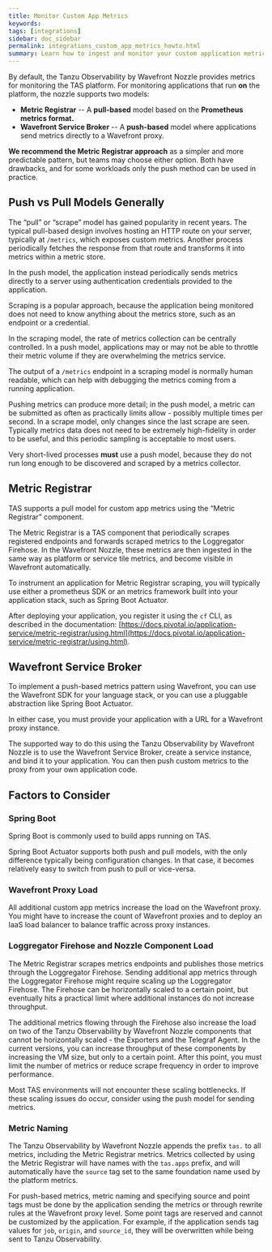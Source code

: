 ```yaml
---
title: Monitor Custom App Metrics
keywords:
tags: [integrations]
sidebar: doc_sidebar
permalink: integrations_custom_app_metrics_howto.html
summary: Learn how to ingest and monitor your custom application metrics.
---
```


By default, the Tanzu Observability by Wavefront Nozzle provides metrics for monitoring the TAS platform. For monitoring applications that run **on** the platform, the nozzle supports two models:
  * **Metric Registrar** -- A **pull-based** model based on the **Prometheus metrics format.**
  * **Wavefront Service Broker** -- A **push-based** model where applications send metrics directly to a Wavefront proxy.

**We recommend the Metric Registrar approach** as a simpler and more predictable pattern, but teams may choose either option. Both have drawbacks, and for some workloads only the push method can be used in practice.

## Push vs Pull Models Generally

The “pull” or “scrape” model has gained popularity in recent years. The typical pull-based design involves hosting an HTTP route on your server, typically at `/metrics`, which exposes custom metrics. Another process periodically fetches the response from that route and transforms it into metrics within a metric store.

In the push model, the application instead periodically sends metrics directly to a server using authentication credentials provided to the application.

Scraping is a popular approach, because the application being monitored does not need to know anything about the metrics store, such as an endpoint or a credential.

In the scraping model, the rate of metrics collection can be centrally controlled. In a push model, applications may or may not be able to throttle their metric volume if they are overwhelming the metrics service.

The output of a `/metrics` endpoint in a scraping model is normally human readable, which can help with debugging the metrics coming from a running application.

Pushing metrics can produce more detail; in the push model, a metric can be submitted as often as practically limits allow - possibly multiple times per second. In a scrape model, only changes since the last scrape are seen. Typically metrics data does not need to be extremely high-fidelity in order to be useful, and this periodic sampling is acceptable to most users.

Very short-lived processes **must** use a push model, because they do not run long enough to be discovered and scraped by a metrics collector.

## Metric Registrar

TAS supports a pull model for custom app metrics using the “Metric Registrar” component.

The Metric Registrar is a TAS component that periodically scrapes registered endpoints and forwards scraped metrics to the Loggregator Firehose. In the Wavefront Nozzle, these metrics are then ingested in the same way as platform or service tile metrics, and become visible in Wavefront automatically.

To instrument an application for Metric Registrar scraping, you will typically use either a prometheus SDK or an metrics framework built into your application stack, such as Spring Boot Actuator.

After deploying your application, you register it using the `cf` CLI, as described in the documentation: [https://docs.pivotal.io/application-service/metric-registrar/using.html](https://docs.pivotal.io/application-service/metric-registrar/using.html).

## Wavefront Service Broker

To implement a push-based metrics pattern using Wavefront, you can use the Wavefront SDK for your language stack, or you can use a pluggable abstraction like Spring Boot Actuator.

In either case, you must provide your application with a URL for a Wavefront proxy instance.

The supported way to do this using the Tanzu Observability by Wavefront Nozzle is to use the Wavefront Service Broker, create a service instance, and bind it to your application. You can then push custom metrics to the proxy from your own application code.

## Factors to Consider

### Spring Boot

Spring Boot is commonly used to build apps running on TAS.

Spring Boot Actuator supports both push and pull models, with the only difference typically being configuration changes. In that case, it becomes relatively easy to switch from push to pull or vice-versa.

### Wavefront Proxy Load

All additional custom app metrics increase the load on the Wavefront proxy. You might have to increase the count of Wavefront proxies and to deploy an IaaS load balancer to balance traffic across proxy instances.

### Loggregator Firehose and Nozzle Component Load

The Metric Registrar scrapes metrics endpoints and publishes those metrics through the Loggregator Firehose. Sending additional app metrics through the Loggregator Firehose might require scaling up the Loggregator Firehose. The Firehose can be horizontally scaled to a certain point, but eventually hits a practical limit where additional instances do not increase throughput.

The additional metrics flowing through the Firehose also increase the load on two of the Tanzu Observability by Wavefront Nozzle components that cannot be horizontally scaled - the Exporters and the Telegraf Agent. In the current versions, you can increase throughput of these components by increasing the VM size, but only to a certain point. After this point, you must limit the number of metrics or reduce scrape frequency in order to improve performance.

Most TAS environments will not encounter these scaling bottlenecks. If these scaling issues do occur, consider using the push model for sending metrics.

### Metric Naming

The Tanzu Observability by Wavefront Nozzle appends the prefix `tas.` to all metrics, including the Metric Registrar metrics. Metrics collected by using the Metric Registrar will have names with the `tas.apps` prefix, and will automatically have the `source` tag set to the same foundation name used by the platform metrics.

For push-based metrics, metric naming and specifying source and point tags must be done by the application sending the metrics or through rewrite rules at the Wavefront proxy level. Some point tags are reserved and cannot be customized by the application. For example, if the application sends tag values for `job`, `origin`, and `source_id`, they will be overwritten while being sent to Tanzu Observability.
